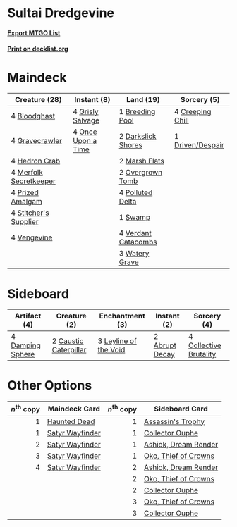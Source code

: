# Sultai Dredgevine

#### [Export MTGO List](../collection/Sultai%20Dredgevine/Sultai%20Dredgevine.txt)
#### [Print on decklist.org](http://decklist.org/?deckmain=4%09Bloodghast%0A1%09Breeding%20Pool%0A4%09Creeping%20Chill%0A2%09Darkslick%20Shores%0A1%09Driven/Despair%0A4%09Gravecrawler%0A4%09Grisly%20Salvage%0A4%09Hedron%20Crab%0A2%09Marsh%20Flats%0A4%09Merfolk%20Secretkeeper%0A4%09Once%20Upon%20a%20Time%0A2%09Overgrown%20Tomb%0A4%09Polluted%20Delta%0A4%09Prized%20Amalgam%0A4%09Stitcher's%20Supplier%0A1%09Swamp%0A4%09Vengevine%0A4%09Verdant%20Catacombs%0A3%09Watery%20Grave&deckside=2%09Abrupt%20Decay%0A2%09Caustic%20Caterpillar%0A4%09Collective%20Brutality%0A4%09Damping%20Sphere%0A3%09Leyline%20of%20the%20Void)
# Maindeck

|                                          Creature (28)                                          |                                         Instant (8)                                         |                                          Land (19)                                           |                                        Sorcery (5)                                        |
|-------------------------------------------------------------------------------------------------|---------------------------------------------------------------------------------------------|----------------------------------------------------------------------------------------------|-------------------------------------------------------------------------------------------|
|4 [Bloodghast](http://gatherer.wizards.com/Pages/Card/Details.aspx?multiverseid=438648)          |4 [Grisly Salvage](http://gatherer.wizards.com/Pages/Card/Details.aspx?multiverseid=405253)  |1 [Breeding Pool](http://gatherer.wizards.com/Pages/Card/Details.aspx?multiverseid=97088)     |4 [Creeping Chill](http://gatherer.wizards.com/Pages/Card/Details.aspx?multiverseid=452816)|
|4 [Gravecrawler](http://gatherer.wizards.com/Pages/Card/Details.aspx?multiverseid=409635)        |4 [Once Upon a Time](http://gatherer.wizards.com/Pages/Card/Details.aspx?multiverseid=473131)|2 [Darkslick Shores](http://gatherer.wizards.com/Pages/Card/Details.aspx?multiverseid=209400) |1 [Driven/Despair](http://gatherer.wizards.com/Pages/Card/Details.aspx?multiverseid=430846)|
|4 [Hedron Crab](http://gatherer.wizards.com/Pages/Card/Details.aspx?multiverseid=180348)         |                                                                                             |2 [Marsh Flats](http://gatherer.wizards.com/Pages/Card/Details.aspx?multiverseid=405101)      |                                                                                           |
|4 [Merfolk Secretkeeper](http://gatherer.wizards.com/Pages/Card/Details.aspx?multiverseid=473015)|                                                                                             |2 [Overgrown Tomb](http://gatherer.wizards.com/Pages/Card/Details.aspx?multiverseid=405103)   |                                                                                           |
|4 [Prized Amalgam](http://gatherer.wizards.com/Pages/Card/Details.aspx?multiverseid=410014)      |                                                                                             |4 [Polluted Delta](http://gatherer.wizards.com/Pages/Card/Details.aspx?multiverseid=405104)   |                                                                                           |
|4 [Stitcher's Supplier](http://gatherer.wizards.com/Pages/Card/Details.aspx?multiverseid=447257) |                                                                                             |1 [Swamp](http://gatherer.wizards.com/Pages/Card/Details.aspx?multiverseid=439858)            |                                                                                           |
|4 [Vengevine](http://gatherer.wizards.com/Pages/Card/Details.aspx?multiverseid=457124)           |                                                                                             |4 [Verdant Catacombs](http://gatherer.wizards.com/Pages/Card/Details.aspx?multiverseid=405113)|                                                                                           |
|                                                                                                 |                                                                                             |3 [Watery Grave](http://gatherer.wizards.com/Pages/Card/Details.aspx?multiverseid=405114)     |                                                                                           |


# Sideboard

|                                       Artifact (4)                                        |                                          Creature (2)                                          |                                        Enchantment (3)                                         |                                       Instant (2)                                       |                                           Sorcery (4)                                           |
|-------------------------------------------------------------------------------------------|------------------------------------------------------------------------------------------------|------------------------------------------------------------------------------------------------|-----------------------------------------------------------------------------------------|-------------------------------------------------------------------------------------------------|
|4 [Damping Sphere](http://gatherer.wizards.com/Pages/Card/Details.aspx?multiverseid=443101)|2 [Caustic Caterpillar](http://gatherer.wizards.com/Pages/Card/Details.aspx?multiverseid=398409)|3 [Leyline of the Void](http://gatherer.wizards.com/Pages/Card/Details.aspx?multiverseid=107682)|2 [Abrupt Decay](http://gatherer.wizards.com/Pages/Card/Details.aspx?multiverseid=456061)|4 [Collective Brutality](http://gatherer.wizards.com/Pages/Card/Details.aspx?multiverseid=414380)|


# Other Options

|*n*<sup>th</sup> copy|                                      Maindeck Card                                       |*n*<sup>th</sup> copy|                                        Sideboard Card                                         |
|--------------------:|------------------------------------------------------------------------------------------|--------------------:|-----------------------------------------------------------------------------------------------|
|                    1|[Haunted Dead](http://gatherer.wizards.com/Pages/Card/Details.aspx?multiverseid=414387)   |                    1|[Assassin's Trophy](http://gatherer.wizards.com/Pages/Card/Details.aspx?multiverseid=452902)   |
|                    1|[Satyr Wayfinder](http://gatherer.wizards.com/Pages/Card/Details.aspx?multiverseid=378508)|                    1|[Collector Ouphe](http://gatherer.wizards.com/Pages/Card/Details.aspx?multiverseid=464107)     |
|                    2|[Satyr Wayfinder](http://gatherer.wizards.com/Pages/Card/Details.aspx?multiverseid=378508)|                    1|[Ashiok, Dream Render](http://gatherer.wizards.com/Pages/Card/Details.aspx?multiverseid=461155)|
|                    3|[Satyr Wayfinder](http://gatherer.wizards.com/Pages/Card/Details.aspx?multiverseid=378508)|                    1|[Oko, Thief of Crowns](http://gatherer.wizards.com/Pages/Card/Details.aspx?multiverseid=473159)|
|                    4|[Satyr Wayfinder](http://gatherer.wizards.com/Pages/Card/Details.aspx?multiverseid=378508)|                    2|[Ashiok, Dream Render](http://gatherer.wizards.com/Pages/Card/Details.aspx?multiverseid=461155)|
|                     |                                                                                          |                    2|[Oko, Thief of Crowns](http://gatherer.wizards.com/Pages/Card/Details.aspx?multiverseid=473159)|
|                     |                                                                                          |                    2|[Collector Ouphe](http://gatherer.wizards.com/Pages/Card/Details.aspx?multiverseid=464107)     |
|                     |                                                                                          |                    3|[Oko, Thief of Crowns](http://gatherer.wizards.com/Pages/Card/Details.aspx?multiverseid=473159)|
|                     |                                                                                          |                    3|[Collector Ouphe](http://gatherer.wizards.com/Pages/Card/Details.aspx?multiverseid=464107)     |

